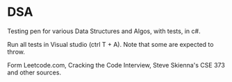 # DSA

Testing pen for various Data Structures and Algos, with tests, in c#. 

Run all tests in Visual studio (ctrl T + A). Note that some are expected to throw.

Form Leetcode.com, Cracking the Code Interview, Steve Skienna's CSE 373 and other sources. 